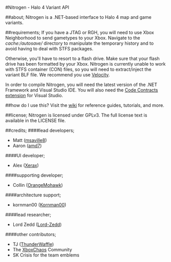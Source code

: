 #Nitrogen - Halo 4 Variant API

##about;
Nitrogen is a .NET-based interface to Halo 4 map and game variants.

##requirements;
If you have a JTAG or RGH, you will need to use Xbox Neighborhood to send gametypes to your Xbox. Navigate to the *cache:/autosave/* directory to manipulate the temporary history and to avoid having to deal with STFS packages.

Otherwise, you'll have to resort to a flash drive. Make sure that your flash drive has been formatted by your Xbox. Nitrogen is currently unable to work with STFS container (CON) files, so you will need to extract/inject the variant BLF file. We recommend you use [Velocity](https://github.com/hetelek/Velocity).

In order to compile Nitrogen, you will need the latest version of the .NET Framework and Visual Studio IDE. You will also need the [Code Contracts extension](http://visualstudiogallery.msdn.microsoft.com/1ec7db13-3363-46c9-851f-1ce455f66970) for Visual Studio.

##how do I use this?
Visit the [wiki](https://github.com/ProjectGuiltySpark/nitrogen/wiki) for reference guides, tutorials, and more.

##license;
Nitrogen is licensed under GPLv3. The full license text is available in the LICENSE file.

##credits;
####lead developers;
+ Matt ([msaville8](http://github.com/msaville8))
+ Aaron ([amd7](http://github.com/amd7))

####UI developer;
+ Alex ([Xerax](http://github.com/Xerax))

####supporting developer;
+ Collin ([OrangeMohawk](http://github.com/OrangeMohawk))

####architecture support;
+ kornman00 ([Kornman00](http://github.com/Kornman00))

####lead researcher;
+ Lord Zedd ([Lord-Zedd](http://github.com/Lord-Zedd))

####other contributors;
+ TJ ([ThunderWaffle](http://github.com/ThunderWaffle))
+ The [XboxChaos](http://xboxchaos.com) Community
+ SK Crisis for the team emblems
